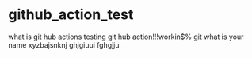 # github_action_test

what is git hub actions
testing git hub action!!!workin$%
git
what is your name
xyzbajsnknj
ghjgiuui
fghgjju
